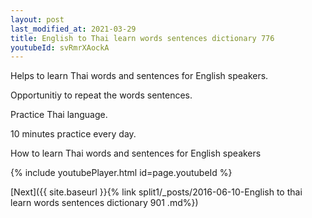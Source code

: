 ```yaml
---
layout: post
last_modified_at: 2021-03-29
title: English to Thai learn words sentences dictionary 776 
youtubeId: svRmrXAockA
---
```

 
 
Helps to learn Thai words and sentences for English speakers.

Opportunitiy to repeat the words sentences. 

Practice Thai language. 
 
10 minutes practice every day. 
 
How to learn Thai words and sentences for English speakers 
 
{% include youtubePlayer.html id=page.youtubeId %}
 
 
[Next]({{ site.baseurl }}{% link  split1/_posts/2016-06-10-English to thai learn words sentences dictionary 901 .md%})
 
